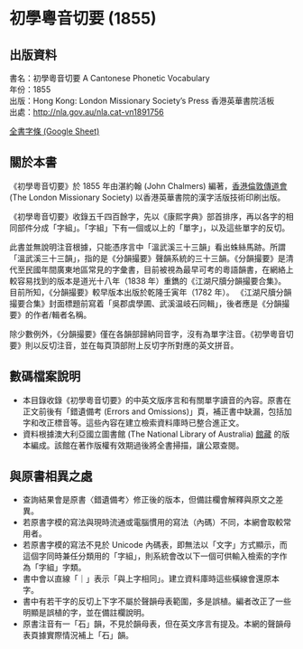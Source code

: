 初學粵音切要 (1855)
===================

出版資料
--------
書名：初學粵音切要 A Cantonese Phonetic Vocabulary <br>
年份：1855 <br>
出版：Hong Kong: London Missionary Society’s Press 香港英華書院活板 <br>
出處：http://nla.gov.au/nla.cat-vn1891756

[全書字條 (Google Sheet)](https://goo.gl/F8G699)

關於本書
--------
《初學粵音切要》於 1855 年由湛約翰 (John Chalmers) 編著，[香港倫敦傳道會](http://zh.wikipedia.org/wiki/%E5%80%AB%E6%95%A6%E5%82%B3%E9%81%93%E6%9C%83) (The London Missionary Society) 以香港英華書院的漢字活版技術印刷出版。

《初學粵音切要》收錄五千四百餘字，先以《康熙字典》部首排序，再以各字的相同部件分成「字組」。「字組」下有一個或以上的「單字」，以及這些單字的反切。

此書並無說明注音根據，只能憑序言中「溫武溪三十三韻」看出蛛絲馬跡。所謂「溫武溪三十三韻」，指的是《分韻撮要》聲韻系統的三十三韻。《分韻撮要》是清代至民國年間廣東地區常見的字彙書，目前被視為最早可考的粵語韻書，在網絡上較容易找到的版本是道光十八年（1838 年）重鐫的《江湖尺牘分韻撮要合集》。目前所知，《分韻撮要》較早版本出版於乾隆壬寅年（1782 年）。 《江湖尺牘分韻撮要合集》封面標題前寫着「吳郡虞學圃、武溪温岐石同輯」，後者應是《分韻撮要》的作者/輯者名稱。

除少數例外，《分韻撮要》僅在各韻部歸納同音字，沒有為單字注音。《初學粵音切要》則以反切注音，並在每頁頂部附上反切字所對應的英文拼音。

數碼檔案說明
------------
* 本目錄收錄《初學粵音切要》的中英文版序言和有關單字讀音的內容。原書在正文前後有「錯遺備考 (Errors and Omissions)」頁，補正書中缺漏，包括加字和改正標音等。這些內容在建立檢索資料庫時已整合進正文。
* 資料根據澳大利亞國立圖書館 (The National Library of Australia) [館藏](http://nla.gov.au/nla.cat-vn1891756) 的版本編成。該館在著作版權有效期過後將全書掃描，讓公眾查閱。

與原書相異之處
--------------
* 查詢結果會是原書〈錯遺備考〉修正後的版本，但備註欄會解釋與原文之差異。
* 若原書字模的寫法與現時流通或電腦慣用的寫法（內碼）不同，本網會取較常用者。
* 若原書字模的寫法不見於 Unicode 內碼表，即無法以「文字」方式顯示，而這個字同時兼任分類用的「字組」，則系統會改以下一個可供輸入檢索的字作為「字組」字類。
* 書中會以直線「｜」表示「與上字相同」。建立資料庫時這些橫線會還原本字。
* 書中有若干字的反切上下字不屬於聲韻母表範圍，多是誤植。編者改正了一些明顯是誤植的字，並在備註欄說明。
* 原書注音有一「石」韻，不見於韻母表，但在英文序言有提及。本網的聲韻母表頁據實際情況補上「石」韻。
